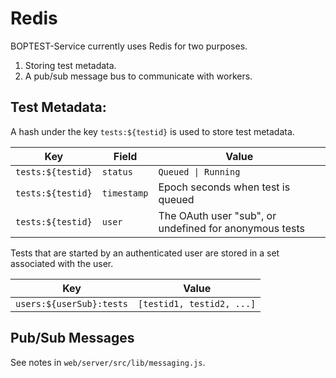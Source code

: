 # Redis

BOPTEST-Service currently uses Redis for two purposes.

1. Storing test metadata.
2. A pub/sub message bus to communicate with workers. 

## Test Metadata:

A hash under the key `tests:${testid}` is used to store test metadata.

| Key                                      | Field       | Value
| ---------------------------------------- | ----------- | -----------------------------
| `tests:${testid}`                        | `status`    | `Queued \| Running`
| `tests:${testid}`                        | `timestamp` | Epoch seconds when test is queued
| `tests:${testid}`                        | `user`      | The OAuth user "sub", or undefined for anonymous tests

Tests that are started by an authenticated user are stored in a set associated with the user.

| Key                                      |  Value
| ---------------------------------------- | -------------------------------------------
| `users:${userSub}:tests`                 | `[testid1, testid2, ...]`

## Pub/Sub Messages

See notes in `web/server/src/lib/messaging.js`.
